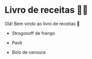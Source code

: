 # Livro de receitas :man_cook:

Olá! Bem vindo ao livro de receitas :wave:

- Strogonoff de frango

- Pavê
- Bolo de cenoura

  


